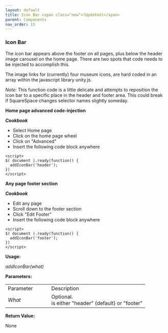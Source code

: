 ```yaml
---
layout: default
title: Icon Bar <span class="new">(Updated)</span>
parent: Components
nav_order: 15
---
```


### Icon Bar

The icon bar appears above the footer on all pages, plus below the header image carousel on the home page.   There are two spots that code needs to be injected to accomplish this.

The image links for (currently) four museum icons, are hard coded in an array within the javascript library unity.js. 

*Note:* This function code is a little delicate and attempts to reposition the icon bar to a specific place in the header and footer area.  This could break if SquareSpace changes selector names slightly someday.   

**Home page advanced code-injection**

***Cookbook***
- Select Home page
- Click on the home page wheel
- Click on "Advanced"
- Insert the following code block anywhere

```
<script>
$( document ).ready(function() {
  addIconBar('header');
})
</script>
```

**Any page footer section**

***Cookbook***
- Edit any page
- Scroll down to the footer section
- Click "Edit Footer"
- Insert the following code block anywhere

```
<script>
$( document ).ready(function() {
  addIconBar('footer');
})
</script>
```

**Usage:**

*addIconBar(what)*

**Parameters:**

<table class="ws-table-all notranslate"> 
  <tbody>
    <tr class="tableTop">
     <td style="width:120px">Parameter</td>
     <td>Description</td>
    </tr>
    <tr>
      <td><em>What</em></td>
      <td>Optional.<br>is either "header" (default) or "footer"</td>
    </tr>
  </tbody>
</table>

**Return Value:**

None